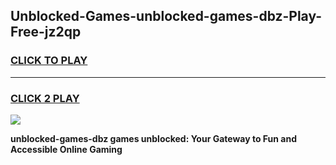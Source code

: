 
## Unblocked-Games-unblocked-games-dbz-Play-Free-jz2qp
<h3>
<a href="https://premium76.site?title=unblocked-games-dbz&ref=17A">CLICK TO PLAY</a></h3>
<hr>

<h3>
<a href="https://premium76.site?title=unblocked-games-dbz&ref=17A">CLICK 2 PLAY</a>
  
</h3>

<a href="https://premium76.site?title=unblocked-games-dbz&ref=17A"><img src="https://clearcache.store/games.png"></a>


**unblocked-games-dbz games unblocked: Your Gateway to Fun and Accessible Online Gaming**
